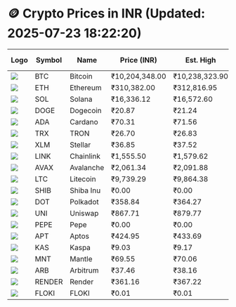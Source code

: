 # 🪙 Crypto Prices in INR (Updated: 2025-07-23 18:22:20)

| Logo | Symbol | Name       | Price (INR) | Est. High | Est. Low | Gross Profit | Fees | Net Profit | ROI % |
|------|--------|------------|-------------|-----------|----------|---------------|------|-------------|--------|
| ![](https://coin-images.coingecko.com/coins/images/1/large/bitcoin.png?1696501400) | BTC    | Bitcoin    | ₹10,204,348.00 | ₹10,238,323.90 | ₹10,170,372.10 | ₹668.13 | ₹200.00 | ₹468.13 | 0.47% |
| ![](https://coin-images.coingecko.com/coins/images/279/large/ethereum.png?1696501628) | ETH    | Ethereum   | ₹310,382.00 | ₹312,816.95 | ₹307,947.05 | ₹1,581.41 | ₹200.00 | ₹1,381.41 | 1.38% |
| ![](https://coin-images.coingecko.com/coins/images/4128/large/solana.png?1718769756) | SOL    | Solana     | ₹16,336.12 | ₹16,572.60 | ₹16,099.64 | ₹2,937.68 | ₹200.00 | ₹2,737.68 | 2.74% |
| ![](https://coin-images.coingecko.com/coins/images/5/large/dogecoin.png?1696501409) | DOGE   | Dogecoin   | ₹20.87 | ₹21.24 | ₹20.50 | ₹3,584.93 | ₹200.00 | ₹3,384.93 | 3.38% |
| ![](https://coin-images.coingecko.com/coins/images/975/large/cardano.png?1696502090) | ADA    | Cardano    | ₹70.31 | ₹71.56 | ₹69.06 | ₹3,631.84 | ₹200.00 | ₹3,431.84 | 3.43% |
| ![](https://coin-images.coingecko.com/coins/images/1094/large/tron-logo.png?1696502193) | TRX    | TRON       | ₹26.70 | ₹26.83 | ₹26.57 | ₹993.68 | ₹200.00 | ₹793.68 | 0.79% |
| ![](https://coin-images.coingecko.com/coins/images/100/large/fmpFRHHQ_400x400.jpg?1735231350) | XLM    | Stellar    | ₹36.85 | ₹37.52 | ₹36.18 | ₹3,731.86 | ₹200.00 | ₹3,531.86 | 3.53% |
| ![](https://coin-images.coingecko.com/coins/images/877/large/chainlink-new-logo.png?1696502009) | LINK   | Chainlink  | ₹1,555.50 | ₹1,579.62 | ₹1,531.38 | ₹3,150.10 | ₹200.00 | ₹2,950.10 | 2.95% |
| ![](https://coin-images.coingecko.com/coins/images/12559/large/Avalanche_Circle_RedWhite_Trans.png?1696512369) | AVAX   | Avalanche  | ₹2,061.34 | ₹2,091.88 | ₹2,030.80 | ₹3,007.83 | ₹200.00 | ₹2,807.83 | 2.81% |
| ![](https://coin-images.coingecko.com/coins/images/2/large/litecoin.png?1696501400) | LTC    | Litecoin   | ₹9,739.29 | ₹9,864.38 | ₹9,614.20 | ₹2,602.15 | ₹200.00 | ₹2,402.15 | 2.40% |
| ![](https://coin-images.coingecko.com/coins/images/11939/large/shiba.png?1696511800) | SHIB   | Shiba Inu  | ₹0.00 | ₹0.00 | ₹0.00 | ₹3,694.64 | ₹200.00 | ₹3,494.64 | 3.49% |
| ![](https://coin-images.coingecko.com/coins/images/12171/large/polkadot.png?1696512008) | DOT    | Polkadot   | ₹358.84 | ₹364.27 | ₹353.41 | ₹3,072.06 | ₹200.00 | ₹2,872.06 | 2.87% |
| ![](https://coin-images.coingecko.com/coins/images/12504/large/uniswap-logo.png?1720676669) | UNI    | Uniswap    | ₹867.71 | ₹879.77 | ₹855.65 | ₹2,818.20 | ₹200.00 | ₹2,618.20 | 2.62% |
| ![](https://coin-images.coingecko.com/coins/images/29850/large/pepe-token.jpeg?1696528776) | PEPE   | Pepe       | ₹0.00 | ₹0.00 | ₹0.00 | ₹3,414.47 | ₹200.00 | ₹3,214.47 | 3.21% |
| ![](https://coin-images.coingecko.com/coins/images/26455/large/aptos_round.png?1696525528) | APT    | Aptos      | ₹424.95 | ₹433.69 | ₹416.21 | ₹4,198.58 | ₹200.00 | ₹3,998.58 | 4.00% |
| ![](https://coin-images.coingecko.com/coins/images/25751/large/kaspa-icon-exchanges.png?1696524837) | KAS    | Kaspa      | ₹9.03 | ₹9.17 | ₹8.89 | ₹3,172.46 | ₹200.00 | ₹2,972.46 | 2.97% |
| ![](https://coin-images.coingecko.com/coins/images/30980/large/Mantle-Logo-mark.png?1739213200) | MNT    | Mantle     | ₹69.55 | ₹70.06 | ₹69.04 | ₹1,473.03 | ₹200.00 | ₹1,273.03 | 1.27% |
| ![](https://coin-images.coingecko.com/coins/images/16547/large/arb.jpg?1721358242) | ARB    | Arbitrum   | ₹37.46 | ₹38.16 | ₹36.76 | ₹3,786.31 | ₹200.00 | ₹3,586.31 | 3.59% |
| ![](https://coin-images.coingecko.com/coins/images/11636/large/rndr.png?1696511529) | RENDER | Render     | ₹361.16 | ₹367.22 | ₹355.10 | ₹3,413.12 | ₹200.00 | ₹3,213.12 | 3.21% |
| ![](https://coin-images.coingecko.com/coins/images/16746/large/PNG_image.png?1696516318) | FLOKI  | FLOKI      | ₹0.01 | ₹0.01 | ₹0.01 | ₹5,482.17 | ₹200.00 | ₹5,282.17 | 5.28% |
